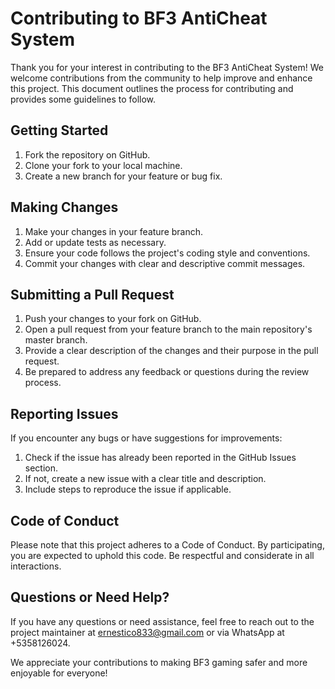 # Contributing to BF3 AntiCheat System

Thank you for your interest in contributing to the BF3 AntiCheat System! We welcome contributions from the community to help improve and enhance this project. This document outlines the process for contributing and provides some guidelines to follow.

## Getting Started

1. Fork the repository on GitHub.
2. Clone your fork to your local machine.
3. Create a new branch for your feature or bug fix.

## Making Changes

1. Make your changes in your feature branch.
2. Add or update tests as necessary.
3. Ensure your code follows the project's coding style and conventions.
4. Commit your changes with clear and descriptive commit messages.

## Submitting a Pull Request

1. Push your changes to your fork on GitHub.
2. Open a pull request from your feature branch to the main repository's master branch.
3. Provide a clear description of the changes and their purpose in the pull request.
4. Be prepared to address any feedback or questions during the review process.

## Reporting Issues

If you encounter any bugs or have suggestions for improvements:

1. Check if the issue has already been reported in the GitHub Issues section.
2. If not, create a new issue with a clear title and description.
3. Include steps to reproduce the issue if applicable.

## Code of Conduct

Please note that this project adheres to a Code of Conduct. By participating, you are expected to uphold this code. Be respectful and considerate in all interactions.

## Questions or Need Help?

If you have any questions or need assistance, feel free to reach out to the project maintainer at ernestico833@gmail.com or via WhatsApp at +5358126024.

We appreciate your contributions to making BF3 gaming safer and more enjoyable for everyone!
